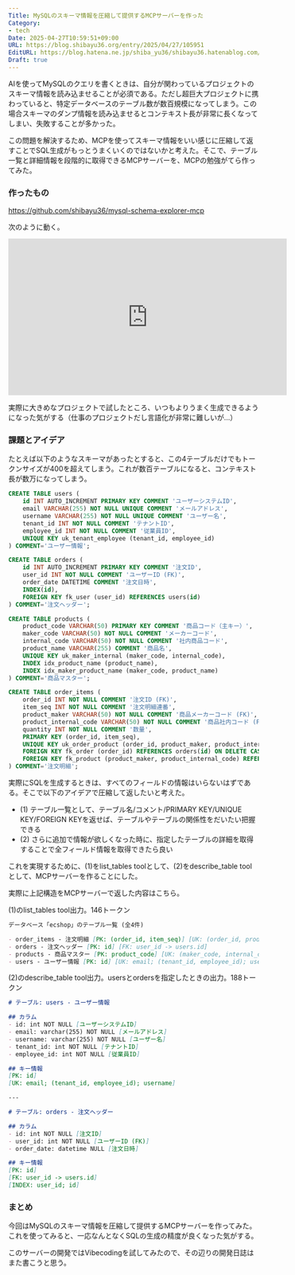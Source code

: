 ```yaml
---
Title: MySQLのスキーマ情報を圧縮して提供するMCPサーバーを作った
Category:
- tech
Date: 2025-04-27T10:59:51+09:00
URL: https://blog.shibayu36.org/entry/2025/04/27/105951
EditURL: https://blog.hatena.ne.jp/shiba_yu36/shibayu36.hatenablog.com/atom/entry/6802418398384838386
Draft: true
---
```


AIを使ってMySQLのクエリを書くときは、自分が関わっているプロジェクトのスキーマ情報を読み込ませることが必須である。ただし超巨大プロジェクトに携わっていると、特定データベースのテーブル数が数百規模になってしまう。この場合スキーマのダンプ情報を読み込ませるとコンテキスト長が非常に長くなってしまい、失敗することが多かった。

この問題を解決するため、MCPを使ってスキーマ情報をいい感じに圧縮して返すことでSQL生成がもっとうまくいくのではないかと考えた。そこで、テーブル一覧と詳細情報を段階的に取得できるMCPサーバーを、MCPの勉強がてら作ってみた。

### 作ったもの
https://github.com/shibayu36/mysql-schema-explorer-mcp

次のように動く。
<iframe width="560" height="315" src="https://www.youtube.com/embed/kvAgveGQwYw?si=ux11bZozzyOP6fFE" title="YouTube video player" frameborder="0" allow="accelerometer; autoplay; clipboard-write; encrypted-media; gyroscope; picture-in-picture; web-share" referrerpolicy="strict-origin-when-cross-origin" allowfullscreen></iframe>

実際に大きめなプロジェクトで試したところ、いつもよりうまく生成できるようになった気がする（仕事のプロジェクトだし言語化が非常に難しいが...）

### 課題とアイデア
たとえば以下のようなスキーマがあったとすると、この4テーブルだけでもトークンサイズが400を超えてしまう。これが数百テーブルになると、コンテキスト長が数万になってしまう。
```sql
CREATE TABLE users (
    id INT AUTO_INCREMENT PRIMARY KEY COMMENT 'ユーザーシステムID',
    email VARCHAR(255) NOT NULL UNIQUE COMMENT 'メールアドレス',
    username VARCHAR(255) NOT NULL UNIQUE COMMENT 'ユーザー名',
    tenant_id INT NOT NULL COMMENT 'テナントID',
    employee_id INT NOT NULL COMMENT '従業員ID',
    UNIQUE KEY uk_tenant_employee (tenant_id, employee_id)
) COMMENT='ユーザー情報';

CREATE TABLE orders (
    id INT AUTO_INCREMENT PRIMARY KEY COMMENT '注文ID',
    user_id INT NOT NULL COMMENT 'ユーザーID (FK)',
    order_date DATETIME COMMENT '注文日時',
    INDEX(id),
    FOREIGN KEY fk_user (user_id) REFERENCES users(id)
) COMMENT='注文ヘッダー';

CREATE TABLE products (
    product_code VARCHAR(50) PRIMARY KEY COMMENT '商品コード（主キー）',
    maker_code VARCHAR(50) NOT NULL COMMENT 'メーカーコード',
    internal_code VARCHAR(50) NOT NULL COMMENT '社内商品コード',
    product_name VARCHAR(255) COMMENT '商品名',
    UNIQUE KEY uk_maker_internal (maker_code, internal_code),
    INDEX idx_product_name (product_name),
    INDEX idx_maker_product_name (maker_code, product_name)
) COMMENT='商品マスター';

CREATE TABLE order_items (
    order_id INT NOT NULL COMMENT '注文ID (FK)',
    item_seq INT NOT NULL COMMENT '注文明細連番',
    product_maker VARCHAR(50) NOT NULL COMMENT '商品メーカーコード (FK)',
    product_internal_code VARCHAR(50) NOT NULL COMMENT '商品社内コード (FK)',
    quantity INT NOT NULL COMMENT '数量',
    PRIMARY KEY (order_id, item_seq),
    UNIQUE KEY uk_order_product (order_id, product_maker, product_internal_code),
    FOREIGN KEY fk_order (order_id) REFERENCES orders(id) ON DELETE CASCADE,
    FOREIGN KEY fk_product (product_maker, product_internal_code) REFERENCES products(maker_code, internal_code)
) COMMENT='注文明細'; 
```

実際にSQLを生成するときは、すべてのフィールドの情報はいらないはずである。そこで以下のアイデアで圧縮して返したいと考えた。

- (1) テーブル一覧として、テーブル名/コメント/PRIMARY KEY/UNIQUE KEY/FOREIGN KEYを返せば、テーブルやテーブルの関係性をだいたい把握できる
- (2) さらに追加で情報が欲しくなった時に、指定したテーブルの詳細を取得することで全フィールド情報を取得できたら良い

これを実現するために、(1)をlist_tables toolとして、(2)をdescribe_table toolとして、MCPサーバーを作ることにした。

実際に上記構造をMCPサーバーで返した内容はこちら。

(1)のlist_tables tool出力。146トークン
```markdown
データベース「ecshop」のテーブル一覧 (全4件)

- order_items - 注文明細 [PK: (order_id, item_seq)] [UK: (order_id, product_maker, product_internal_code)] [FK: order_id -> orders.id; (product_maker, product_internal_code) -> products.(maker_code, internal_code)]
- orders - 注文ヘッダー [PK: id] [FK: user_id -> users.id]
- products - 商品マスター [PK: product_code] [UK: (maker_code, internal_code)]
- users - ユーザー情報 [PK: id] [UK: email; (tenant_id, employee_id); username]
```

(2)のdescribe_table tool出力。usersとordersを指定したときの出力。188トークン
```markdown
# テーブル: users - ユーザー情報

## カラム
- id: int NOT NULL [ユーザーシステムID]
- email: varchar(255) NOT NULL [メールアドレス]
- username: varchar(255) NOT NULL [ユーザー名]
- tenant_id: int NOT NULL [テナントID]
- employee_id: int NOT NULL [従業員ID]

## キー情報
[PK: id]
[UK: email; (tenant_id, employee_id); username]

---

# テーブル: orders - 注文ヘッダー

## カラム
- id: int NOT NULL [注文ID]
- user_id: int NOT NULL [ユーザーID (FK)]
- order_date: datetime NULL [注文日時]

## キー情報
[PK: id]
[FK: user_id -> users.id]
[INDEX: user_id; id]
```

### まとめ
今回はMySQLのスキーマ情報を圧縮して提供するMCPサーバーを作ってみた。これを使ってみると、一応なんとなくSQLの生成の精度が良くなった気がする。

このサーバーの開発ではVibecodingを試してみたので、その辺りの開発日誌はまた書こうと思う。
